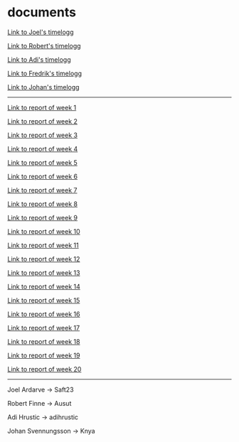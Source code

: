 # documents
[Link to Joel's timelogg](https://docs.google.com/spreadsheets/d/1OHugOfbL9f-0FdZ37ZZjVdkWieyFyeHJd58bshDcN2A/edit?usp=sharing)

[Link to Robert's timelogg](https://docs.google.com/spreadsheets/d/1x8Hclnw-gHIa3wxPlx3DdhuOk8CDg_d-UPj7a1Qmdhk/edit?usp=sharing)

[Link to Adi's timelogg](https://ethercalc.org/6u2wg8ha0lps)

[Link to Fredrik's timelogg](https://docs.google.com/spreadsheets/d/1jXTA-3IXoOMn5WG_IGxEa_vUdxXasoNgbbI1AhF67SA/edit?usp=sharing)

[Link to Johan's timelogg](https://docs.google.com/spreadsheets/d/17eqwgJkfppPi3GeDcnbHDXuBUhg66rdkwItjfGsiiLA/edit?usp=sharing)

---

[Link to report of week 1](https://github.com/provablyprivate/documents/blob/master/reports/week1.md)

[Link to report of week 2](https://github.com/provablyprivate/documents/blob/master/reports/week2.md)

[Link to report of week 3](https://github.com/provablyprivate/documents/blob/master/reports/week3.md)

[Link to report of week 4](https://github.com/provablyprivate/documents/blob/master/reports/week4.md)

[Link to report of week 5](https://github.com/provablyprivate/documents/blob/master/reports/week5.md)

[Link to report of week 6](https://github.com/provablyprivate/documents/blob/master/reports/week6.md)

[Link to report of week 7](https://github.com/provablyprivate/documents/blob/master/reports/week7.md)

[Link to report of week 8](https://github.com/provablyprivate/documents/blob/master/reports/week8.md)

[Link to report of week 9](https://github.com/provablyprivate/documents/blob/master/reports/week9.md)

[Link to report of week 10](https://github.com/provablyprivate/documents/blob/master/reports/week10.md)

[Link to report of week 11](https://github.com/provablyprivate/documents/blob/master/reports/week11.md)

[Link to report of week 12](https://github.com/provablyprivate/documents/blob/master/reports/week12.md)

[Link to report of week 13](https://github.com/provablyprivate/documents/blob/master/reports/week13.md)

[Link to report of week 14](https://github.com/provablyprivate/documents/blob/master/reports/week14.md)

[Link to report of week 15](https://github.com/provablyprivate/documents/blob/master/reports/week15.md)

[Link to report of week 16](https://github.com/provablyprivate/documents/blob/master/reports/week16.md)

[Link to report of week 17](https://github.com/provablyprivate/documents/blob/master/reports/week17.md)

[Link to report of week 18](https://github.com/provablyprivate/documents/blob/master/reports/week18.md)

[Link to report of week 19](https://github.com/provablyprivate/documents/blob/master/reports/week19.md)

[Link to report of week 20](https://github.com/provablyprivate/documents/blob/master/reports/week20.md)

---

Joel Ardarve -> Saft23

Robert Finne -> Ausut

Adi Hrustic -> adihrustic

Johan Svennungsson -> Knya

